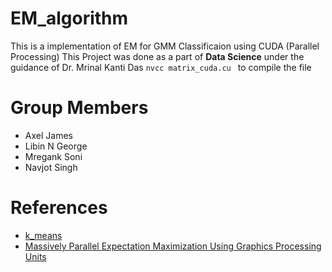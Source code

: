 # EM_algorithm

This is a implementation of EM for GMM Classificaion using CUDA (Parallel Processing)
This Project was done as a part of **Data Science** under the guidance of Dr. Mrinal Kanti Das
`nvcc matrix_cuda.cu ` to compile the file  

# Group Members
 - Axel James 
 - Libin N George
 - Mregank Soni
 - Navjot Singh

# References 
 - [k_means](http://www.goldsborough.me/c++/python/cuda/2017/09/10/20-32-46-exploring_k-means_in_python,_c++_and_cuda/)
 - [Massively Parallel Expectation Maximization Using Graphics Processing Units](http://chbrown.github.io/kdd-2013-usb/kdd/p838.pdf)
